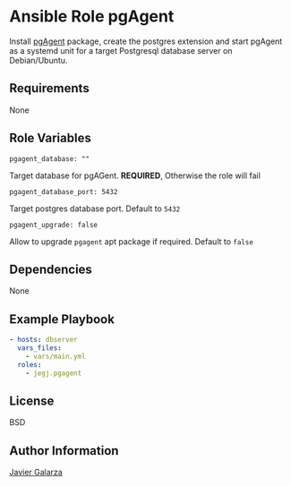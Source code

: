 Ansible Role pgAgent
=========

Install [pgAgent](https://www.pgadmin.org/docs/pgadmin4/development/pgagent.html) package, create the postgres extension and start pgAgent as a systemd unit for a target Postgresql database server on Debian/Ubuntu.

Requirements
------------

None

Role Variables
--------------

    pgagent_database: ""

Target database for pgAGent. **REQUIRED**, Otherwise the role will fail

    pgagent_database_port: 5432

Target postgres database port. Default to `5432`

    pgagent_upgrade: false

Allow to upgrade `pgagent` apt package if required. Default to `false`

Dependencies
------------

None

Example Playbook
----------------

```yaml
- hosts: dbserver
  vars_files:
    - vars/main.yml
  roles:
    - jegj.pgagent
```

License
-------

BSD

Author Information
------------------

[Javier Galarza](https://jegj.github.io/resume/)
